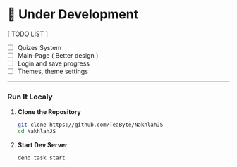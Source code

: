 # 🚧 Under Development

[ TODO LIST ]

- [ ] Quizes System
- [ ] Main-Page ( Better design )
- [ ] Login and save progress
- [ ] Themes, theme settings

---

### Run It Localy

1. **Clone the Repository**

   ```sh
   git clone https://github.com/TeaByte/NakhlahJS
   cd NakhlahJS
   ```

2. **Start Dev Server**

   ```sh
   deno task start
   ```

## 
